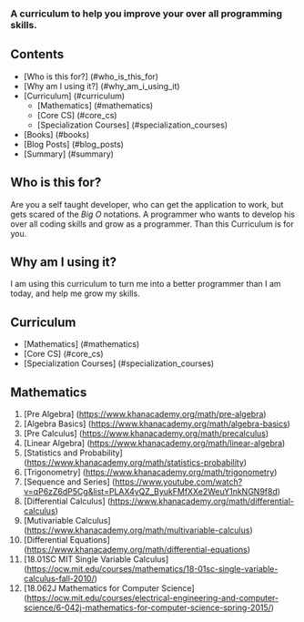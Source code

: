 ### A curriculum to help you improve your over all programming skills.

## Contents
- [Who is this for?] (#who_is_this_for)
- [Why am I using it?] (#why_am_i_using_it)
- [Curriculum] (#curriculum)
	- [Mathematics] (#mathematics)
	- [Core CS] (#core_cs)
	- [Specialization Courses] (#specialization_courses)
- [Books] (#books)
- [Blog Posts] (#blog_posts)
- [Summary] (#summary)

## Who is this for? <a id="who_is_this_for"></a>
Are you a self taught developer, who can get the application to work, but gets scared of the _Big O_ notations. A programmer who wants to develop his over all coding skills and grow as a programmer. Than this Curriculum is for you.


## Why am I using it? <a id="why_am_i_using_it"></a>
I am using this curriculum to turn me into a better programmer than I am today, and help me grow my skills.


## Curriculum <a id="curriculum"></a>
- [Mathematics] (#mathematics)
- [Core CS] (#core_cs)
- [Specialization Courses] (#specialization_courses)


## Mathematics

1. [Pre Algebra] (https://www.khanacademy.org/math/pre-algebra)
2. [Algebra Basics] (https://www.khanacademy.org/math/algebra-basics)
3. [Pre Calculus] (https://www.khanacademy.org/math/precalculus)
4. [Linear Algebra] (https://www.khanacademy.org/math/linear-algebra)
5. [Statistics and Probability] (https://www.khanacademy.org/math/statistics-probability)
6. [Trigonometry] (https://www.khanacademy.org/math/trigonometry)
7. [Sequence and Series] (https://www.youtube.com/watch?v=qP6zZ6dP5Cg&list=PLAX4yQZ_ByukFMfXXe2WeuY1nkNGN9f8d) 
8. [Differential Calculus] (https://www.khanacademy.org/math/differential-calculus)
9. [Mutivariable Calculus] (https://www.khanacademy.org/math/multivariable-calculus)
10. [Differential Equations] (https://www.khanacademy.org/math/differential-equations)
11. [18.01SC MIT Single Variable Calculus] (https://ocw.mit.edu/courses/mathematics/18-01sc-single-variable-calculus-fall-2010/)
12. [18.062J Mathematics for Computer Science] (https://ocw.mit.edu/courses/electrical-engineering-and-computer-science/6-042j-mathematics-for-computer-science-spring-2015/)